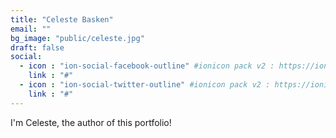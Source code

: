 ```yaml
---
title: "Celeste Basken"
email: ""
bg_image: "public/celeste.jpg"
draft: false
social:
  - icon : "ion-social-facebook-outline" #ionicon pack v2 : https://ionicons.com/v2/
    link : "#"
  - icon : "ion-social-twitter-outline" #ionicon pack v2 : https://ionicons.com/v2/
    link : "#"
---
```


I'm Celeste, the author of this portfolio!